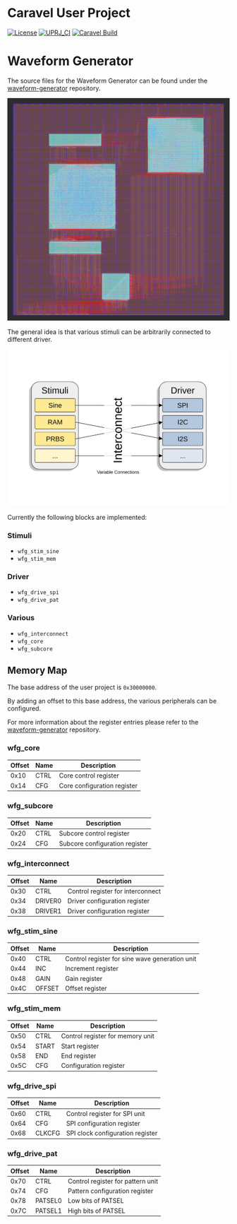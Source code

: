 # Caravel User Project

[![License](https://img.shields.io/badge/License-Apache%202.0-blue.svg)](https://opensource.org/licenses/Apache-2.0) [![UPRJ_CI](https://github.com/efabless/caravel_project_example/actions/workflows/user_project_ci.yml/badge.svg)](https://github.com/efabless/caravel_project_example/actions/workflows/user_project_ci.yml) [![Caravel Build](https://github.com/efabless/caravel_project_example/actions/workflows/caravel_build.yml/badge.svg)](https://github.com/efabless/caravel_project_example/actions/workflows/caravel_build.yml)

# Waveform Generator

The source files for the Waveform Generator can be found under the [waveform-generator](https://github.com/semify-eda/waveform-generator) repository.

![The completed GSD file](img/wfg_gf180.png)

The general idea is that various stimuli can be arbitrarily connected to different driver.

![WFG block diagram](img/WFG.svg)

Currently the following blocks are implemented:

### Stimuli

- `wfg_stim_sine`
- `wfg_stim_mem`

### Driver

- `wfg_drive_spi`
- `wfg_drive_pat`

### Various

- `wfg_interconnect`
- `wfg_core`
- `wfg_subcore`

## Memory Map

The base address of the user project is `0x30000000`.

By adding an offset to this base address, the various peripherals can be configured.

For more information about the register entries please refer to the [waveform-generator](https://github.com/semify-eda/waveform-generator) repository.

### wfg_core

| Offset | Name   | Description                                    |
|--------|--------|------------------------------------------------|
| 0x10   | CTRL   | Core control register                          |
| 0x14   | CFG    | Core configuration register                    |

### wfg_subcore

| Offset | Name   | Description                                    |
|--------|--------|------------------------------------------------|
| 0x20   | CTRL   | Subcore control register                       |
| 0x24   | CFG    | Subcore configuration register                 |

### wfg_interconnect

| Offset | Name   | Description                                    |
|--------|--------|------------------------------------------------|
| 0x30   | CTRL   | Control register for interconnect              |
| 0x34   | DRIVER0| Driver configuration register                  |
| 0x38   | DRIVER1| Driver configuration register                  |

### wfg_stim_sine

| Offset | Name   | Description                                    |
|--------|--------|------------------------------------------------|
| 0x40   | CTRL   | Control register for sine wave generation unit |
| 0x44   | INC    | Increment register                             |
| 0x48   | GAIN   | Gain register                                  |
| 0x4C   | OFFSET | Offset register                                |

### wfg_stim_mem

| Offset | Name   | Description                                    |
|--------|--------|------------------------------------------------|
| 0x50   | CTRL   | Control register for memory unit               |
| 0x54   | START  | Start register                                 |
| 0x58   | END    | End register                                   |
| 0x5C   | CFG    | Configuration register                         |

### wfg_drive_spi

| Offset | Name   | Description                                    |
|--------|--------|------------------------------------------------|
| 0x60   | CTRL   | Control register for SPI unit                  |
| 0x64   | CFG    | SPI configuration register                     |
| 0x68   | CLKCFG | SPI clock configuration register               |

### wfg_drive_pat

| Offset | Name   | Description                                    |
|--------|--------|------------------------------------------------|
| 0x70   | CTRL   | Control register for pattern unit              |
| 0x74   | CFG    | Pattern configuration register                 |
| 0x78   | PATSEL0| Low bits of PATSEL                             |
| 0x7C   | PATSEL1| High bits of PATSEL                            |

